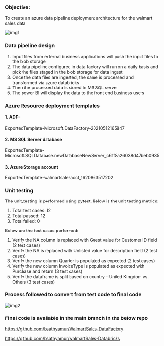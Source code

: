### Objective:
To create an azure data pipeline deployment architecture for the walmart sales data


![img1](https://github.com/bsathyamur/Walmart-Sales-Data---Deployment-Architecture/blob/main/architecture.png)


### Data pipeline design

1. Input files from external business applications will push the input files to the blob storage
2. The data pipeline configured in data factory will run on a daily basis and pick the files staged in the blob storage for data ingest
3. Once the data files are ingested, the same is processed and transformed via azure databricks
4. Then the processed data is stored in MS SQL server
5. The power BI will display the data to the front end business users

### Azure Resource deployment templates

#### 1. ADF:
ExportedTemplate-Microsoft.DataFactory-20210512165847

#### 2. MS SQL Server database
ExportedTemplate-Microsoft.SQLDatabase.newDatabaseNewServer_c61f8a26038d47beb0935

#### 3. Azure Storage account
ExportedTemplate-walmartsalesacct_1620863517202

### Unit testing

The unit_testing is performed using pytest. Below is the unit testing metrics:
1. Total test cases: 12
2. Total passed: 12
3. Total failed: 0

Below are the test cases performed:
1. Verify the NA column is replaced with Guest value for Customer ID field (2 test cases)
2. Verify the NA is replaced with Unlisted value for description field (2 test cases)
3. Verify the new column Quarter is populated as expected (2 test cases)
4. Verify the new column InvoiceType is populated as expected with Purchase and return (3 test cases)
5. Verify the dataframe is split based on country - United Kingdom vs. Others (3 test cases)

### Process followed to convert from test code to final code

![img2](https://github.com/bsathyamur/WalmartSalesData-Deployment-Architecture/blob/main/flow.png)

### Final code is available in the main branch in the below repo

https://github.com/bsathyamur/WalmartSales-DataFactory

https://github.com/bsathyamur/walmartSales-Databricks
